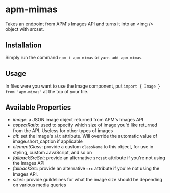 # apm-mimas

Takes an endpoint from APM's Images API and turns it into an &lt;img /> object with srcset.

## Installation

Simply run the command `npm i apm-mimas` or `yarn add apm-mimas`.

## Usage

In files were you want to use the Image component, put `import { Image } from 'apm-mimas'` at the top of your file.

## Available Properties

* *image*: a JSON image object returned from APM's Images API
* *aspectRatio*: used to specify which size of image you'd like returned from the API. Useless for other types of images
* *alt*: set the image's `alt` attribute. Will override the automatic value of image.short_caption if applicable
* *elementClass*: provide a custom `className` to this object, for use in styling, custom JavaScript, and so on
* *fallbackSrcSet*: provide an alternative `srcset` attribute if you're not using the Images API
* *fallbackSrc*: provide an alternative `src` attribute if you're not using the Images API.
* *sizes*: provide guildelines for what the image size should be depending on various media queries

